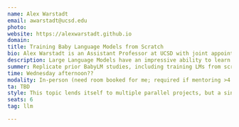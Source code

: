 ```yaml
---
name: Alex Warstadt
email: awarstadt@ucsd.edu
photo: 
website: https://alexwarstadt.github.io
domain: 
title: Training Baby Language Models from Scratch
bio: Alex Warstadt is an Assistant Professor at UCSD with joint appointments in HDSI and the Department of Linguistics. He received his PhD in linguistics in 2022 from NYU under Samuel Bowman, and completed a postdoc in 2024 with Ryan Cotterell. Alex runs UCSD's Learning Meaning and Natural Language Lab (LeMN Lab) which is an interdisciplinary group that uses insights from linguistics to advance and interpret language models and uses advances in machine learning to answer scientific questions about the nature of language.
description: Large Language Models have an impressive ability to learn and use human language, but humans are still the state-of-the-art when it comes to learning language efficiently. We acquire language from 100 million words or less, whereas LLMs are now trained on 10s or *trillions* of words. The BabyLM Challenge (https://babylm.github.io/) is a competition centered around training small "BabyLMs" under constraints inspired by human language learning. The goal of a BabyLM submission is to train a model that learns language as data-efficiently as a human or that simulates properties of human learning and linguistic performance.
summer: Replicate prior BabyLM studies, including training LMs from scratch and evaluating, launching jobs on a UCSD supercomputer cluster such as Nautilus, and tracking training progress and sweeps over several days or weeks using weights and biases.
time: Wednesday afternoon??
modality: In-person (need room booked for me; required if mentoring >4 students in-person)
ta: TBD
style: This topic lends itself to multiple parallel projects, but a single large project is acceptable as well depending on group size. PhD students in LeMN Lab will be encouraged to co-supervise  projects.
seats: 6
tag: llm

---
```

